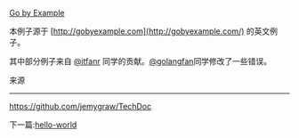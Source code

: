 

[Go by Example](https://gobyexample.com/)

本例子源于 [http://gobyexample.com](http://gobyexample.com/) 的英文例子。



其中部分例子来自 [@itfanr](https://github.com/itfanr) 同学的贡献。[@golangfan](https://github.com/golangfan)同学修改了一些错误。



来源

------

<https://github.com/jemygraw/TechDoc>



下一篇:[hello-world](<./ebook/hello-world.md>)

